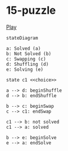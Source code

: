 # 15-puzzle

[Play](https://grancalavera.github.io/15-puzzle/)

```mermaid
stateDiagram

a: Solved (a)
b: Not Solved (b)
c: Swapping (c)
d: Shuffling (d)
e: Solving (e)

state c1 <<choice>>

a --> d: beginShuffle
d --> b: endShuffle

b --> c: beginSwap
c --> c1: endSwap

c1 --> b: not solved
c1 --> a: solved

b --> e: beginSolve
e --> a: endSolve
```
